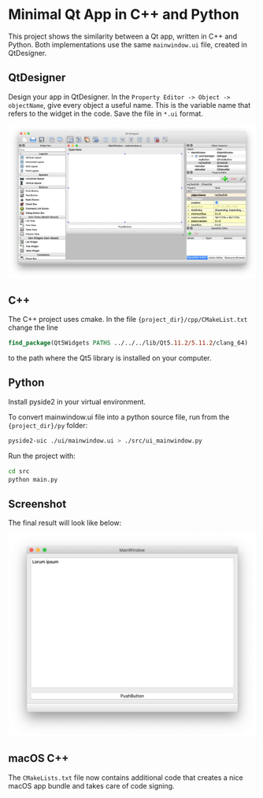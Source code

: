 

# Minimal Qt App in C++ and Python

This project shows the similarity between a Qt app, written in C++ and Python. Both implementations
use the same `mainwindow.ui` file, created in QtDesigner. 

## QtDesigner

Design your app in QtDesigner. In the `Property Editor -> Object -> objectName`, give every object a useful name. This is the variable name that refers to the widget in the code. Save the file in `*.ui` format.

![QtDesigner](./resources/qtdesigner.png)

## C++

The C++ project uses cmake. In the file `{project_dir}/cpp/CMakeList.txt` change the line
```cmake
find_package(Qt5Widgets PATHS ../../../lib/Qt5.11.2/5.11.2/clang_64)
```
to the path where the Qt5 library is installed on your computer.

## Python

Install pyside2 in your virtual environment. 

To convert mainwindow.ui file into a python source file, run from the `{project_dir}/py` folder:
```bash
pyside2-uic ./ui/mainwindow.ui > ./src/ui_mainwindow.py 
```

Run the project with:
```bash
cd src
python main.py
```

## Screenshot

The final result will look like below:

![Screenshot of myApp](./resources/myapp.png)

## macOS C++

The `CMakeLists.txt` file now contains additional code that creates a nice macOS app bundle and takes care of code
signing. 
